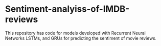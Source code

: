 # Sentiment-analyiss-of-IMDB-reviews
This repository has code for models developed with Recurrent Neural Networks LSTMs, and GRUs for predicting the sentiment of movie reviews.
